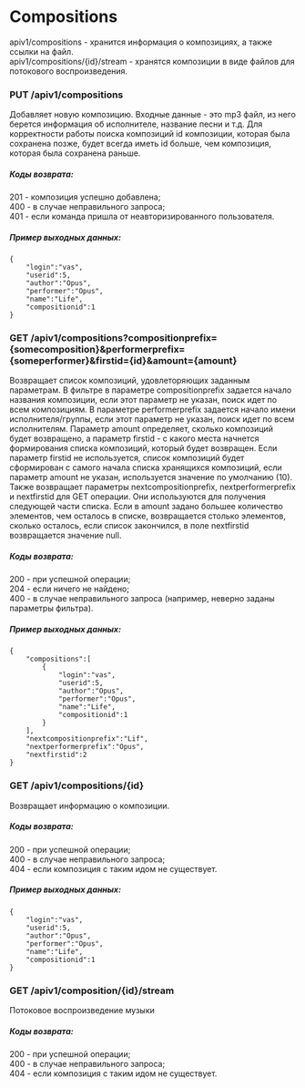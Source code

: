 # Compositions

apiv1/compositions - хранится информация о композициях, а также ссылки на файл.<br />
apiv1/compositions/{id}/stream - хранятся композиции в виде файлов для потокового воспроизведения.

### PUT /apiv1/compositions

Добавляет новую композицию. Входные данные - это mp3 файл, из него берется информация об исполнителе, название песни и т.д. 
Для корректности работы поиска композиций id композиции, которая была сохранена позже,
будет всегда иметь id больше, чем композиция, которая была сохранена раньше.

##### Коды возврата:
201 - композиция успешно добавлена;<br />
400 - в случае неправильного запроса;<br />
401 - если команда пришла от неавторизированного пользователя.<br />

##### Пример выходных данных:
    {
        "login":"vas",
        "userid":5,
        "author":"Opus",
        "performer":"Opus",
        "name":"Life",
        "compositionid":1
    }

### GET /apiv1/compositions?compositionprefix={somecomposition}&performerprefix={someperformer}&firstid={id}&amount={amount}

Возвращает список композиций, удовлеторяющих заданным параметрам. В фильтре в параметре compositionprefix задается начало названия композиции, если этот параметр не указан, поиск идет по всем композициям. В параметре performerprefix задается начало имени исполнителя/группы, если этот параметр не указан, поиск идет по всем исполнителям. Параметр amount определяет,
сколько композиций будет возвращено, а параметр firstid - с какого места начнется формирования списка композиций, 
который будет возвращен. Если параметр firstid не используется, список композиций будет сформирован с самого начала списка хранящихся композиций,
если параметр amount не указан, используется значение по умолчанию (10). Также возвращает
параметры nextcompositionprefix, nextperformerprefix и nextfirstid для GET операции. Они используются для получения следующей части списка.
Если в amount задано большее количество элементов, чем осталось в списке, возвращается столько элементов,
сколько осталось, если список закончился, в поле nextfirstid возвращается значение null.

##### Коды возврата:
200 - при успешной операции;<br />
204 - если ничего не найдено;<br />
400 - в случае неправильного запроса (например, неверно заданы параметры фильтра).<br />

##### Пример выходных данных:
    {
        "compositions":[
            {
                "login":"vas",
                "userid":5,
                "author":"Opus",
                "performer":"Opus",
                "name":"Life",
                "compositionid":1
            }
        ],
        "nextcompositionprefix":"Lif",
        "nextperformerprefix":"Opus",
        "nextfirstid":2
    }

### GET /apiv1/compositions/{id}

Возвращает информацию о композиции.

##### Коды возврата:
200 - при успешной операции;<br />
400 - в случае неправильного запроса;<br />
404 - если композиция с таким идом не существует.<br />

##### Пример выходных данных:
    {
        "login":"vas",
        "userid":5,
        "author":"Opus",
        "performer":"Opus",
        "name":"Life",
        "compositionid":1
    }

### GET /apiv1/composition/{id}/stream

Потоковое воспроизведение музыки

##### Коды возврата:
200 - при успешной операции;<br />
400 - в случае неправильного запроса;<br />
404 - если композиция с таким идом не существует.<br />
